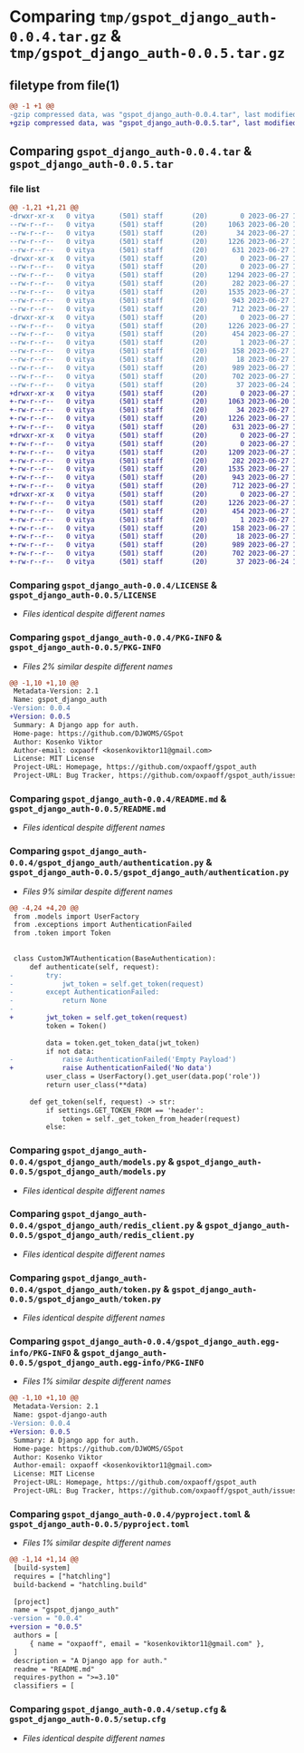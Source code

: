 # Comparing `tmp/gspot_django_auth-0.0.4.tar.gz` & `tmp/gspot_django_auth-0.0.5.tar.gz`

## filetype from file(1)

```diff
@@ -1 +1 @@
-gzip compressed data, was "gspot_django_auth-0.0.4.tar", last modified: Tue Jun 27 14:48:19 2023, max compression
+gzip compressed data, was "gspot_django_auth-0.0.5.tar", last modified: Tue Jun 27 14:56:22 2023, max compression
```

## Comparing `gspot_django_auth-0.0.4.tar` & `gspot_django_auth-0.0.5.tar`

### file list

```diff
@@ -1,21 +1,21 @@
-drwxr-xr-x   0 vitya      (501) staff       (20)        0 2023-06-27 14:48:19.402037 gspot_django_auth-0.0.4/
--rw-r--r--   0 vitya      (501) staff       (20)     1063 2023-06-20 19:08:32.000000 gspot_django_auth-0.0.4/LICENSE
--rw-r--r--   0 vitya      (501) staff       (20)       34 2023-06-27 13:11:56.000000 gspot_django_auth-0.0.4/MANIFEST.in
--rw-r--r--   0 vitya      (501) staff       (20)     1226 2023-06-27 14:48:19.402146 gspot_django_auth-0.0.4/PKG-INFO
--rw-r--r--   0 vitya      (501) staff       (20)      631 2023-06-27 14:47:21.000000 gspot_django_auth-0.0.4/README.md
-drwxr-xr-x   0 vitya      (501) staff       (20)        0 2023-06-27 14:48:19.400570 gspot_django_auth-0.0.4/gspot_django_auth/
--rw-r--r--   0 vitya      (501) staff       (20)        0 2023-06-27 13:10:00.000000 gspot_django_auth-0.0.4/gspot_django_auth/__init__.py
--rw-r--r--   0 vitya      (501) staff       (20)     1294 2023-06-27 12:37:46.000000 gspot_django_auth-0.0.4/gspot_django_auth/authentication.py
--rw-r--r--   0 vitya      (501) staff       (20)      282 2023-06-27 14:04:18.000000 gspot_django_auth-0.0.4/gspot_django_auth/exceptions.py
--rw-r--r--   0 vitya      (501) staff       (20)     1535 2023-06-27 12:19:26.000000 gspot_django_auth-0.0.4/gspot_django_auth/models.py
--rw-r--r--   0 vitya      (501) staff       (20)      943 2023-06-27 12:40:56.000000 gspot_django_auth-0.0.4/gspot_django_auth/redis_client.py
--rw-r--r--   0 vitya      (501) staff       (20)      712 2023-06-27 14:04:18.000000 gspot_django_auth-0.0.4/gspot_django_auth/token.py
-drwxr-xr-x   0 vitya      (501) staff       (20)        0 2023-06-27 14:48:19.401812 gspot_django_auth-0.0.4/gspot_django_auth.egg-info/
--rw-r--r--   0 vitya      (501) staff       (20)     1226 2023-06-27 14:48:19.000000 gspot_django_auth-0.0.4/gspot_django_auth.egg-info/PKG-INFO
--rw-r--r--   0 vitya      (501) staff       (20)      454 2023-06-27 14:48:19.000000 gspot_django_auth-0.0.4/gspot_django_auth.egg-info/SOURCES.txt
--rw-r--r--   0 vitya      (501) staff       (20)        1 2023-06-27 14:48:19.000000 gspot_django_auth-0.0.4/gspot_django_auth.egg-info/dependency_links.txt
--rw-r--r--   0 vitya      (501) staff       (20)      158 2023-06-27 14:48:19.000000 gspot_django_auth-0.0.4/gspot_django_auth.egg-info/requires.txt
--rw-r--r--   0 vitya      (501) staff       (20)       18 2023-06-27 14:48:19.000000 gspot_django_auth-0.0.4/gspot_django_auth.egg-info/top_level.txt
--rw-r--r--   0 vitya      (501) staff       (20)      989 2023-06-27 14:48:11.000000 gspot_django_auth-0.0.4/pyproject.toml
--rw-r--r--   0 vitya      (501) staff       (20)      702 2023-06-27 14:48:19.402517 gspot_django_auth-0.0.4/setup.cfg
--rw-r--r--   0 vitya      (501) staff       (20)       37 2023-06-24 17:48:18.000000 gspot_django_auth-0.0.4/setup.py
+drwxr-xr-x   0 vitya      (501) staff       (20)        0 2023-06-27 14:56:22.055378 gspot_django_auth-0.0.5/
+-rw-r--r--   0 vitya      (501) staff       (20)     1063 2023-06-20 19:08:32.000000 gspot_django_auth-0.0.5/LICENSE
+-rw-r--r--   0 vitya      (501) staff       (20)       34 2023-06-27 13:11:56.000000 gspot_django_auth-0.0.5/MANIFEST.in
+-rw-r--r--   0 vitya      (501) staff       (20)     1226 2023-06-27 14:56:22.055479 gspot_django_auth-0.0.5/PKG-INFO
+-rw-r--r--   0 vitya      (501) staff       (20)      631 2023-06-27 14:47:21.000000 gspot_django_auth-0.0.5/README.md
+drwxr-xr-x   0 vitya      (501) staff       (20)        0 2023-06-27 14:56:22.054037 gspot_django_auth-0.0.5/gspot_django_auth/
+-rw-r--r--   0 vitya      (501) staff       (20)        0 2023-06-27 13:10:00.000000 gspot_django_auth-0.0.5/gspot_django_auth/__init__.py
+-rw-r--r--   0 vitya      (501) staff       (20)     1209 2023-06-27 14:56:06.000000 gspot_django_auth-0.0.5/gspot_django_auth/authentication.py
+-rw-r--r--   0 vitya      (501) staff       (20)      282 2023-06-27 14:04:18.000000 gspot_django_auth-0.0.5/gspot_django_auth/exceptions.py
+-rw-r--r--   0 vitya      (501) staff       (20)     1535 2023-06-27 12:19:26.000000 gspot_django_auth-0.0.5/gspot_django_auth/models.py
+-rw-r--r--   0 vitya      (501) staff       (20)      943 2023-06-27 12:40:56.000000 gspot_django_auth-0.0.5/gspot_django_auth/redis_client.py
+-rw-r--r--   0 vitya      (501) staff       (20)      712 2023-06-27 14:04:18.000000 gspot_django_auth-0.0.5/gspot_django_auth/token.py
+drwxr-xr-x   0 vitya      (501) staff       (20)        0 2023-06-27 14:56:22.055171 gspot_django_auth-0.0.5/gspot_django_auth.egg-info/
+-rw-r--r--   0 vitya      (501) staff       (20)     1226 2023-06-27 14:56:21.000000 gspot_django_auth-0.0.5/gspot_django_auth.egg-info/PKG-INFO
+-rw-r--r--   0 vitya      (501) staff       (20)      454 2023-06-27 14:56:22.000000 gspot_django_auth-0.0.5/gspot_django_auth.egg-info/SOURCES.txt
+-rw-r--r--   0 vitya      (501) staff       (20)        1 2023-06-27 14:56:21.000000 gspot_django_auth-0.0.5/gspot_django_auth.egg-info/dependency_links.txt
+-rw-r--r--   0 vitya      (501) staff       (20)      158 2023-06-27 14:56:21.000000 gspot_django_auth-0.0.5/gspot_django_auth.egg-info/requires.txt
+-rw-r--r--   0 vitya      (501) staff       (20)       18 2023-06-27 14:56:21.000000 gspot_django_auth-0.0.5/gspot_django_auth.egg-info/top_level.txt
+-rw-r--r--   0 vitya      (501) staff       (20)      989 2023-06-27 14:56:19.000000 gspot_django_auth-0.0.5/pyproject.toml
+-rw-r--r--   0 vitya      (501) staff       (20)      702 2023-06-27 14:56:22.055834 gspot_django_auth-0.0.5/setup.cfg
+-rw-r--r--   0 vitya      (501) staff       (20)       37 2023-06-24 17:48:18.000000 gspot_django_auth-0.0.5/setup.py
```

### Comparing `gspot_django_auth-0.0.4/LICENSE` & `gspot_django_auth-0.0.5/LICENSE`

 * *Files identical despite different names*

### Comparing `gspot_django_auth-0.0.4/PKG-INFO` & `gspot_django_auth-0.0.5/PKG-INFO`

 * *Files 2% similar despite different names*

```diff
@@ -1,10 +1,10 @@
 Metadata-Version: 2.1
 Name: gspot_django_auth
-Version: 0.0.4
+Version: 0.0.5
 Summary: A Django app for auth.
 Home-page: https://github.com/DJWOMS/GSpot
 Author: Kosenko Viktor
 Author-email: oxpaoff <kosenkoviktor11@gmail.com>
 License: MIT License
 Project-URL: Homepage, https://github.com/oxpaoff/gspot_auth
 Project-URL: Bug Tracker, https://github.com/oxpaoff/gspot_auth/issues
```

### Comparing `gspot_django_auth-0.0.4/README.md` & `gspot_django_auth-0.0.5/README.md`

 * *Files identical despite different names*

### Comparing `gspot_django_auth-0.0.4/gspot_django_auth/authentication.py` & `gspot_django_auth-0.0.5/gspot_django_auth/authentication.py`

 * *Files 9% similar despite different names*

```diff
@@ -4,24 +4,20 @@
 from .models import UserFactory
 from .exceptions import AuthenticationFailed
 from .token import Token
 
 
 class CustomJWTAuthentication(BaseAuthentication):
     def authenticate(self, request):
-        try:
-            jwt_token = self.get_token(request)
-        except AuthenticationFailed:
-            return None
-
+        jwt_token = self.get_token(request)
         token = Token()
 
         data = token.get_token_data(jwt_token)
         if not data:
-            raise AuthenticationFailed('Empty Payload')
+            raise AuthenticationFailed('No data')
         user_class = UserFactory().get_user(data.pop('role'))
         return user_class(**data)
 
     def get_token(self, request) -> str:
         if settings.GET_TOKEN_FROM == 'header':
             token = self._get_token_from_header(request)
         else:
```

### Comparing `gspot_django_auth-0.0.4/gspot_django_auth/models.py` & `gspot_django_auth-0.0.5/gspot_django_auth/models.py`

 * *Files identical despite different names*

### Comparing `gspot_django_auth-0.0.4/gspot_django_auth/redis_client.py` & `gspot_django_auth-0.0.5/gspot_django_auth/redis_client.py`

 * *Files identical despite different names*

### Comparing `gspot_django_auth-0.0.4/gspot_django_auth/token.py` & `gspot_django_auth-0.0.5/gspot_django_auth/token.py`

 * *Files identical despite different names*

### Comparing `gspot_django_auth-0.0.4/gspot_django_auth.egg-info/PKG-INFO` & `gspot_django_auth-0.0.5/gspot_django_auth.egg-info/PKG-INFO`

 * *Files 1% similar despite different names*

```diff
@@ -1,10 +1,10 @@
 Metadata-Version: 2.1
 Name: gspot-django-auth
-Version: 0.0.4
+Version: 0.0.5
 Summary: A Django app for auth.
 Home-page: https://github.com/DJWOMS/GSpot
 Author: Kosenko Viktor
 Author-email: oxpaoff <kosenkoviktor11@gmail.com>
 License: MIT License
 Project-URL: Homepage, https://github.com/oxpaoff/gspot_auth
 Project-URL: Bug Tracker, https://github.com/oxpaoff/gspot_auth/issues
```

### Comparing `gspot_django_auth-0.0.4/pyproject.toml` & `gspot_django_auth-0.0.5/pyproject.toml`

 * *Files 1% similar despite different names*

```diff
@@ -1,14 +1,14 @@
 [build-system]
 requires = ["hatchling"]
 build-backend = "hatchling.build"
 
 [project]
 name = "gspot_django_auth"
-version = "0.0.4"
+version = "0.0.5"
 authors = [
     { name = "oxpaoff", email = "kosenkoviktor11@gmail.com" },
 ]
 description = "A Django app for auth."
 readme = "README.md"
 requires-python = ">=3.10"
 classifiers = [
```

### Comparing `gspot_django_auth-0.0.4/setup.cfg` & `gspot_django_auth-0.0.5/setup.cfg`

 * *Files identical despite different names*

